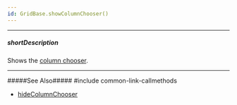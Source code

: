```yaml
---
id: GridBase.showColumnChooser()
---
```

---
##### shortDescription
Shows the [column chooser](/api-reference/10%20UI%20Components/GridBase/1%20Configuration/columnChooser '{basewidgetpath}/Configuration/columnChooser/').

---
#####See Also#####
#include common-link-callmethods
- [hideColumnChooser](/api-reference/10%20UI%20Components/GridBase/3%20Methods/hideColumnChooser().md '{basewidgetpath}/Methods/#hideColumnChooser')